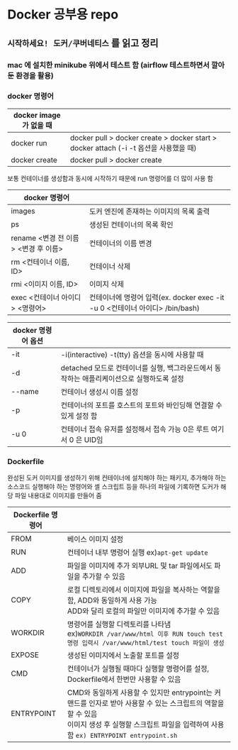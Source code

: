 # Docker 공부용 repo

## `시작하세요! 도커/쿠버네티스` 를 읽고 정리  
  

### mac 에 설치한 minikube 위에서 테스트 함 (airflow 테스트하면서 깔아둔 환경을 활용)


### docker 명령어

|docker image가 없을 때| |
|----------|------------|
|docker run    | docker pull > docker create > docker start > docker attach (-i -t 옵션을 사용했을 때)  |
|docker create | docker pull > docker create |

보통 컨테이너를 생성함과 동시에 시작하기 때문에 run 명령어를 더 많이 사용 함  

|docker 명령어 | |
|----|----|
|images | 도커 엔진에 존재하는 이미지의 목록 출력|
|ps | 생성된 컨테이너의 목록 확인|
|rename <변경 전 이름> <변경 후 이름>| 컨테이너의 이름 변경|
|rm <컨테이너 이름, ID>| 컨테이너 삭제 |
|rmi <이미지 이름, ID>| 이미지 삭제 |
|exec <컨테이너 아이디> <명령어> | 컨테이너에 명령어 입력(ex. docker exec -it -u 0 <컨테이너 아이디> /bin/bash) |

|docker 명령어 옵션| |
|----|----|
| -it | -i(interactive) -t(tty) 옵션을 동시에 사용할 때|
| -d | detached 모드로 컨테이너를 실행, 백그라운드에서 동작하는 애플리케이션으로 실행하도록 설정|
| --name | 컨테이너 생성시 이름 설정|
| -p | 컨테이너의 포트를 호스트의 포트와 바인딩해 연결할 수 있게 설정 함|
| -u 0 | 컨테이너 접속 유저를 설정해서 접속 가능 0은 루트 여기서 0 은 UID임 |


### Dockerfile
완성된 도커 이미지를 생성하기 위해 컨테이너에 설치해야 하는 패키지, 추가해야 하는 소스코드 실행해야 하는 명령어와 셸 스크립트 등을 하나의 파일에 기록하면 도커가 해당 파일 내용대로 이미지를 만들어 줌

|Dockerfile 명령어 | |
|-----|-----|
|FROM| 베이스 이미지 설정 |
|RUN | 컨테이너 내부 명령어 실행 ex)`apt-get update` |
|ADD | 파일을 이미지에 추가 외부URL 및 tar 파일에서도 파일을 추가할 수 있음 |
|COPY | 로컬 디렉토리에서 이미지에 파일을 복사하는 역할을 함, ADD와 동일하게 사용 가능 </br> ADD와 달리 로컬의 파일만 이미지에 추가할 수 있음|
|WORKDIR| 명령어를 실행할 디렉토리를 나타냄 </br> ex)`WORKDIR /var/www/html 이후 RUN touch test 명령 입력시 /var/www/html/test touch 파일이 생성` |
|EXPOSE| 생성된 이미지에서 노출할 포트를 설정 |
|CMD| 컨테이너가 실행될 때마다 실행할 명령어를 설정, Dockerfile에서 한번만 사용할 수 있음|
|ENTRYPOINT| CMD와 동일하게 사용할 수 있지만 entrypoint는 커맨드를 인자로 받아 사용할 수 있는 스크립트의 역할을 할 수 있음 </br> 이미지 생성 후 실행할 스크립트 파일을 입력하여 사용함 `ex) ENTRYPOINT entrypoint.sh`|
